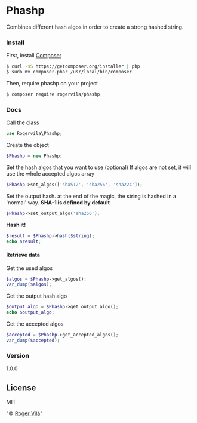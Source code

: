 # Phashp

Combines different hash algos in order to create a strong hashed string.

### Install

First, install [Composer]
```sh
$ curl -sS https://getcomposer.org/installer | php
$ sudo mv composer.phar /usr/local/bin/composer
```

Then, require phashp on your project
```sh
$ composer require rogervila/phashp
```

### Docs

Call the class
```php
use Rogervila\Phashp;
```
Create the object
```php
$Phashp = new Phashp;
```
Set the hash algos that you want to use (optional)
If algos are not set, it will use the whole accepted algos array
```php
$Phashp->set_algos(['sha512', 'sha256', 'sha224']);
```
Set the output hash. at the end of the magic, the string is hashed in a 'normal' way. **SHA-1 is defined by default**
```php
$Phashp->set_output_algo('sha256');
```
**Hash it!**
```php
$result = $Phashp->hash($string);
echo $result;
```

#### Retrieve data

Get the used algos
```php
$algos = $Phashp->get_algos();
var_dump($algos);
```
Get the output hash algo
```php
$output_algo = $Phashp->get_output_algo();
echo $output_algo;
```

Get the accepted algos
```php
$accepted = $Phashp->get_accepted_algos();
var_dump($accepted);
```

### Version
1.0.0

License
----

MIT

"&copy; [Roger Vilà]"

[Composer]: <http://getcomposer.org/>
[Roger Vilà]: <http://rogervila.es/>
